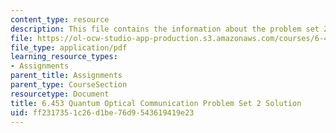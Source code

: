 ```yaml
---
content_type: resource
description: This file contains the information about the problem set 2 solution.
file: https://ol-ocw-studio-app-production.s3.amazonaws.com/courses/6-453-quantum-optical-communication-fall-2016/ff2317351c26d1be76d9543619419e23_MIT6_453F16_ps2_sol.pdf
file_type: application/pdf
learning_resource_types:
- Assignments
parent_title: Assignments
parent_type: CourseSection
resourcetype: Document
title: 6.453 Quantum Optical Communication Problem Set 2 Solution
uid: ff231735-1c26-d1be-76d9-543619419e23
---
```


